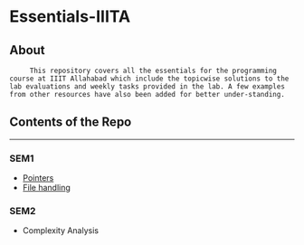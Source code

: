# Essentials-IIITA
 
## About
         This repository covers all the essentials for the programming course at IIIT Allahabad which include the topicwise solutions to the lab evaluations and weekly tasks provided in the lab. A few examples from other resources have also been added for better under-standing.
       
## Contents of the Repo
-----------------------
### SEM1
  * [Pointers](https://github.com/RavicharanN/Essentials-IIITA-/tree/master/SEMS/SEM1/pointers)
  * [File handling](https://github.com/RavicharanN/Essentials-IIITA-/tree/master/SEMS/SEM1/file_handling)
 

### SEM2
  * Complexity Analysis
 
  
        
